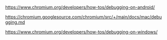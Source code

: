 https://www.chromium.org/developers/how-tos/debugging-on-android/

https://chromium.googlesource.com/chromium/src/+/main/docs/mac/debugging.md

https://www.chromium.org/developers/how-tos/debugging-on-windows/
